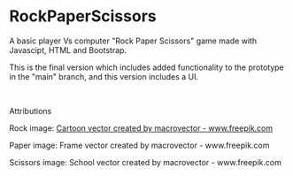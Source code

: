 # RockPaperScissors

A basic player Vs computer "Rock Paper Scissors" game made with Javascipt, HTML and Bootstrap.

This is the final version which includes added functionality to the prototype in the "main" branch, and this version includes a UI.

<br>

<p>Attributions</p>
<p>Rock image: <a href="https://www.freepik.com/vectors/cartoon">Cartoon vector created by macrovector - www.freepik.com</a></p>
<p>Paper image: <a ref="https://www.freepik.com/vectors/frame">Frame vector created by macrovector - www.freepik.com</a></p>
<p>Scissors image: <a ref='https://www.freepik.com/vectors/school'>School vector created by macrovector - www.freepik.com</a></p>
